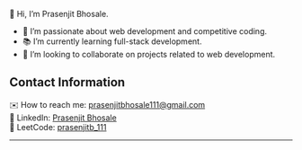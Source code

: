
👋 Hi, I’m Prasenjit Bhosale.

- 🔭 I’m passionate about web development and competitive coding.
- 📚 I’m currently learning full-stack development.
- 🤝 I’m looking to collaborate on projects related to web development.

## Contact Information

✉️ How to reach me: [prasenjitbhosale111@gmail.com](mailto:prasenjitbhosale111@gmail.com)  
🔗 LinkedIn: [Prasenjit Bhosale](https://www.linkedin.com/in/prasenjit-bhosale-678462212/)  
🔗 LeetCode: [prasenjitb_111](https://leetcode.com/u/prasenjitb_111/)

<hr>

<!--
- 🤔 I’m looking for help with ...
- 💬 Ask me about ...
- 📫 How to reach me: ...
- 😄 Pronouns: ...
- ⚡ Fun fact: ...
-->
